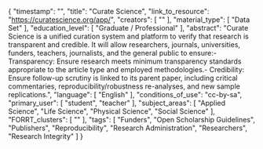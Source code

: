 {
    "timestamp": "",
    "title": "Curate Science",
    "link_to_resource": "https://curatescience.org/app/",
    "creators": [
        ""
    ],
    "material_type": [
        "Data Set"
    ],
    "education_level": [
        "Graduate / Professional"
    ],
    "abstract": "Curate Science is a unified curation system and platform to verify that research is transparent and credible. It will allow researchers, journals, universities, funders, teachers, journalists, and the general public to ensure:- Transparency: Ensure research meets minimum transparency standards appropriate to the article type and employed methodologies.- Credibility: Ensure follow-up scrutiny is linked to its parent paper, including critical commentaries, reproducibility/robustness re-analyses, and new sample replications.",
    "language": [
        "English"
    ],
    "conditions_of_use": "cc-by-sa",
    "primary_user": [
        "student",
        "teacher"
    ],
    "subject_areas": [
        "Applied Science",
        "Life Science",
        "Physical Science",
        "Social Science"
    ],
    "FORRT_clusters": [
        ""
    ],
    "tags": [
        "Funders",
        "Open Scholarship Guidelines",
        "Publishers",
        "Reproducibility",
        "Research Administration",
        "Researchers",
        "Research Integrity"
    ]
}